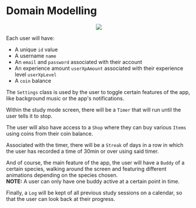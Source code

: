 # Domain Modelling

<p align = "center">
  <img src = https://github.com/FEUP-LEIC-ES-2022-23/2LEIC05T3/blob/main/images/domain_model.drawio.png>
</p>

Each user will have:
 - A unique `id` value
 - A username `name`
 - An `email` and `password` associated with their account
 - An experience amount `userXpAmount` associated with their experience level `userXpLevel`
 - A `coin` balance

The `Settings` class is used by the user to toggle certain features of the app, like background music or the app's notifications.

Within the study mode screen, there will be a `Timer` that will run until the user tells it to stop.

The user will also have access to a `Shop` where they can buy various `Items` using coins from their coin balance.

Associated with the timer, there will be a `Streak` of days in a row in which the user has recorded a time of 30min or over using said timer.

And of course, the main feature of the app, the user will have a `Buddy` of a certain species, walking around the screen and featuring different animations depending on the species chosen. <br>
**NOTE:** A user can only have one buddy active at a certain point in time.

Finally, a `Log` will be kept of all previous study sessions on a calendar, so that the user can look back at their progress.
